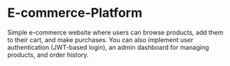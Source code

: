 # E-commerce-Platform
Simple e-commerce website where users can browse products, add them to their cart, and make purchases. You can also implement user authentication (JWT-based login), an admin dashboard for managing products, and order history.
